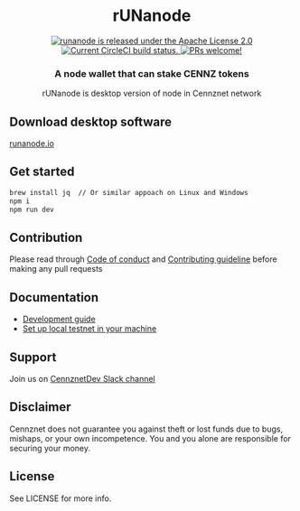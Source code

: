 <h1 align="center">
  rUNanode
</h1>
<p align="center">
  <a href="https://github.com/cennznet/runanode/blob/master/LICENSE">
    <img src="https://img.shields.io/badge/license-Apache%202-blue" alt="runanode is released under the Apache License 2.0" />
  </a>
  <a href="https://circleci.com/gh/cennznet/runanode">
    <img src="https://circleci.com/gh/cennznet/runanode.svg?style=shield" alt="Current CircleCI build status." />
  </a>
  <a href="https://gatsbyjs.org/contributing/how-to-contribute/">
    <img src="https://img.shields.io/badge/PRs-welcome-brightgreen.svg" alt="PRs welcome!" />
  </a>
</p>

<h3 align="center">
  A node wallet that can stake CENNZ tokens
</h3>
<p align="center">
  rUNanode is desktop version of node in Cennznet network
</p>

## Download desktop software

[runanode.io][runanode.io]

## Get started

```bash
brew install jq  // Or similar appoach on Linux and Windows
npm i
npm run dev
```

## Contribution

Please read through [Code of conduct][code_of_conduct] and [Contributing guideline][contributing] before making any pull requests


## Documentation

- [Development guide][dev_guide]
- [Set up local testnet in your machine][local_testnet]

## Support

Join us on [CennznetDev Slack channel][cennznet_dev_slack]

## Disclaimer

Cennznet does not guarantee you against theft or lost funds due to bugs, mishaps,
or your own incompetence. You and you alone are responsible for securing your
money.

## License

See LICENSE for more info.

[cennznet_dev_slack]: https://join.slack.com/t/centralitydev/shared_invite/enQtNjk5NjE1MDI5NjgzLWJlOTM2NjMxNTMyZDY0OGM0MjY2YjQ1YjJkNTk2ZTIzNTFmYmM3OTIwZWE3NzNhMzE4Mjg4MmY1YzBiZDk0ZDE
[code_of_conduct]: CODE_OF_CONDUCT.md
[contributing]: CONTRIBUTING.md
[runanode.io]: https://runanode.io
[local_testnet]: docs/LOCAL_TESTNET.md
[dev_guide]: docs/DEV_GUIDE.md
